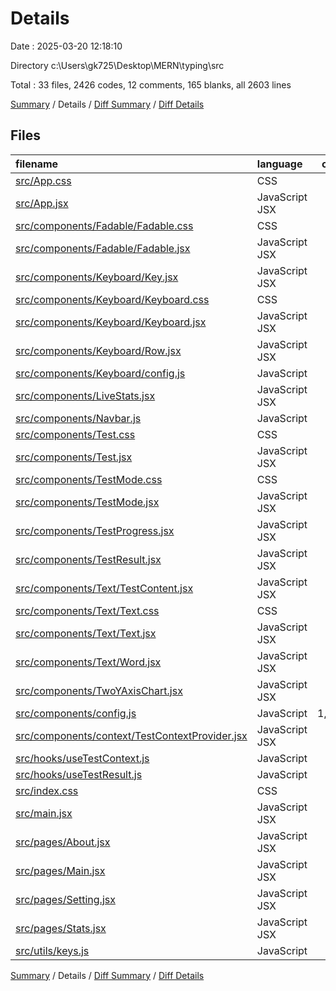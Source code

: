 # Details

Date : 2025-03-20 12:18:10

Directory c:\\Users\\gk725\\Desktop\\MERN\\typing\\src

Total : 33 files,  2426 codes, 12 comments, 165 blanks, all 2603 lines

[Summary](results.md) / Details / [Diff Summary](diff.md) / [Diff Details](diff-details.md)

## Files
| filename | language | code | comment | blank | total |
| :--- | :--- | ---: | ---: | ---: | ---: |
| [src/App.css](/src/App.css) | CSS | 63 | 1 | 5 | 69 |
| [src/App.jsx](/src/App.jsx) | JavaScript JSX | 28 | 0 | 5 | 33 |
| [src/components/Fadable/Fadable.css](/src/components/Fadable/Fadable.css) | CSS | 7 | 0 | 1 | 8 |
| [src/components/Fadable/Fadable.jsx](/src/components/Fadable/Fadable.jsx) | JavaScript JSX | 13 | 0 | 2 | 15 |
| [src/components/Keyboard/Key.jsx](/src/components/Keyboard/Key.jsx) | JavaScript JSX | 28 | 0 | 3 | 31 |
| [src/components/Keyboard/Keyboard.css](/src/components/Keyboard/Keyboard.css) | CSS | 54 | 0 | 6 | 60 |
| [src/components/Keyboard/Keyboard.jsx](/src/components/Keyboard/Keyboard.jsx) | JavaScript JSX | 34 | 0 | 8 | 42 |
| [src/components/Keyboard/Row.jsx](/src/components/Keyboard/Row.jsx) | JavaScript JSX | 12 | 0 | 2 | 14 |
| [src/components/Keyboard/config.js](/src/components/Keyboard/config.js) | JavaScript | 6 | 0 | 1 | 7 |
| [src/components/LiveStats.jsx](/src/components/LiveStats.jsx) | JavaScript JSX | 87 | 0 | 11 | 98 |
| [src/components/Navbar.js](/src/components/Navbar.js) | JavaScript | 0 | 0 | 1 | 1 |
| [src/components/Test.css](/src/components/Test.css) | CSS | 135 | 1 | 11 | 147 |
| [src/components/Test.jsx](/src/components/Test.jsx) | JavaScript JSX | 184 | 2 | 18 | 204 |
| [src/components/TestMode.css](/src/components/TestMode.css) | CSS | 36 | 0 | 2 | 38 |
| [src/components/TestMode.jsx](/src/components/TestMode.jsx) | JavaScript JSX | 52 | 0 | 6 | 58 |
| [src/components/TestProgress.jsx](/src/components/TestProgress.jsx) | JavaScript JSX | 9 | 0 | 3 | 12 |
| [src/components/TestResult.jsx](/src/components/TestResult.jsx) | JavaScript JSX | 70 | 2 | 9 | 81 |
| [src/components/Text/TestContent.jsx](/src/components/Text/TestContent.jsx) | JavaScript JSX | 42 | 0 | 8 | 50 |
| [src/components/Text/Text.css](/src/components/Text/Text.css) | CSS | 59 | 0 | 3 | 62 |
| [src/components/Text/Text.jsx](/src/components/Text/Text.jsx) | JavaScript JSX | 42 | 1 | 5 | 48 |
| [src/components/Text/Word.jsx](/src/components/Text/Word.jsx) | JavaScript JSX | 41 | 2 | 6 | 49 |
| [src/components/TwoYAxisChart.jsx](/src/components/TwoYAxisChart.jsx) | JavaScript JSX | 200 | 1 | 7 | 208 |
| [src/components/config.js](/src/components/config.js) | JavaScript | 1,004 | 0 | 2 | 1,006 |
| [src/components/context/TestContextProvider.jsx](/src/components/context/TestContextProvider.jsx) | JavaScript JSX | 141 | 1 | 17 | 159 |
| [src/hooks/useTestContext.js](/src/hooks/useTestContext.js) | JavaScript | 9 | 0 | 2 | 11 |
| [src/hooks/useTestResult.js](/src/hooks/useTestResult.js) | JavaScript | 0 | 0 | 1 | 1 |
| [src/index.css](/src/index.css) | CSS | 35 | 0 | 6 | 41 |
| [src/main.jsx](/src/main.jsx) | JavaScript JSX | 10 | 0 | 1 | 11 |
| [src/pages/About.jsx](/src/pages/About.jsx) | JavaScript JSX | 5 | 0 | 3 | 8 |
| [src/pages/Main.jsx](/src/pages/Main.jsx) | JavaScript JSX | 5 | 0 | 3 | 8 |
| [src/pages/Setting.jsx](/src/pages/Setting.jsx) | JavaScript JSX | 5 | 0 | 3 | 8 |
| [src/pages/Stats.jsx](/src/pages/Stats.jsx) | JavaScript JSX | 5 | 0 | 3 | 8 |
| [src/utils/keys.js](/src/utils/keys.js) | JavaScript | 5 | 1 | 1 | 7 |

[Summary](results.md) / Details / [Diff Summary](diff.md) / [Diff Details](diff-details.md)